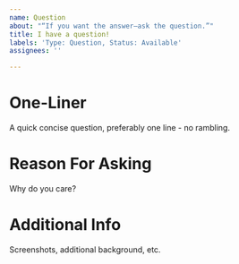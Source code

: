 ```yaml
---
name: Question
about: "“If you want the answer—ask the question.”"
title: I have a question!
labels: 'Type: Question, Status: Available'
assignees: ''

---
```


# One-Liner
A quick concise question, preferably one line - no rambling.

# Reason For Asking
Why do you care?

# Additional Info
Screenshots, additional background, etc.
